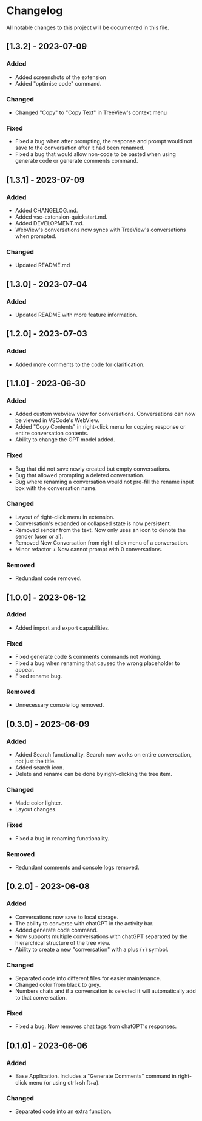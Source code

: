 # Changelog

All notable changes to this project will be documented in this file.

## [1.3.2] - 2023-07-09

### Added

- Added screenshots of the extension
- Added "optimise code" command.

### Changed

- Changed "Copy" to "Copy Text" in TreeView's context menu

### Fixed

- Fixed a bug when after prompting, the response and prompt would not save to the conversation after it had been renamed.
- Fixed a bug that would allow non-code to be pasted when using generate code or generate comments command.

## [1.3.1] - 2023-07-09

### Added

- Added CHANGELOG.md.
- Added vsc-extension-quickstart.md.
- Added DEVELOPMENT.md.
- WebView's conversations now syncs with TreeView's conversations when prompted.

### Changed

- Updated README.md

## [1.3.0] - 2023-07-04

### Added

- Updated README with more feature information.

## [1.2.0] - 2023-07-03

### Added

- Added more comments to the code for clarification.

## [1.1.0] - 2023-06-30

### Added

- Added custom webview view for conversations. Conversations can now be viewed in VSCode's WebView.
- Added "Copy Contents" in right-click menu for copying response or entire conversation contents.
- Ability to change the GPT model added.

### Fixed

- Bug that did not save newly created but empty conversations.
- Bug that allowed prompting a deleted conversation.
- Bug where renaming a conversation would not pre-fill the rename input box with the conversation name.

### Changed

- Layout of right-click menu in extension.
- Conversation's expanded or collapsed state is now persistent.
- Removed sender from the text. Now only uses an icon to denote the sender (user or ai).
- Removed New Conversation from right-click menu of a conversation.
- Minor refactor + Now cannot prompt with 0 conversations.

### Removed

- Redundant code removed.

## [1.0.0] - 2023-06-12

### Added

- Added import and export capabilities.

### Fixed

- Fixed generate code & comments commands not working.
- Fixed a bug when renaming that caused the wrong placeholder to appear.
- Fixed rename bug.

### Removed

- Unnecessary console log removed.

## [0.3.0] - 2023-06-09

### Added

- Added Search functionality. Search now works on entire conversation, not just the title.
- Added search icon.
- Delete and rename can be done by right-clicking the tree item.

### Changed

- Made color lighter.
- Layout changes.

### Fixed

- Fixed a bug in renaming functionality.

### Removed

- Redundant comments and console logs removed.

## [0.2.0] - 2023-06-08

### Added

- Conversations now save to local storage.
- The ability to converse with chatGPT in the activity bar.
- Added generate code command.
- Now supports multiple conversations with chatGPT separated by the hierarchical structure of the tree view.
- Ability to create a new "conversation" with a plus (+) symbol.

### Changed

- Separated code into different files for easier maintenance.
- Changed color from black to grey.
- Numbers chats and if a conversation is selected it will automatically add to that conversation.

### Fixed

- Fixed a bug. Now removes chat tags from chatGPT's responses.

## [0.1.0] - 2023-06-06

### Added

- Base Application. Includes a "Generate Comments" command in right-click menu (or using ctrl+shift+a).

### Changed

- Separated code into an extra function.
